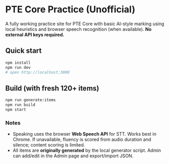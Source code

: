 
# PTE Core Practice (Unofficial)

A fully working practice site for PTE Core with basic AI-style marking using local heuristics and browser speech recognition (when available). **No external API keys required.**

## Quick start
```bash
npm install
npm run dev
# open http://localhost:3000
```

## Build (with fresh 120+ items)
```bash
npm run generate:items
npm run build
npm start
```

### Notes
- Speaking uses the browser **Web Speech API** for STT. Works best in Chrome. If unavailable, fluency is scored from audio duration and silence; content scoring is limited.
- All items are **originally generated** by the local generator script. Admin can add/edit in the Admin page and export/import JSON.
